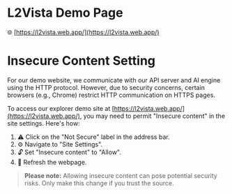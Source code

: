 # L2Vista Demo Page

🌐 [https://l2vista.web.app/](https://l2vista.web.app/)

# Insecure Content Setting

For our demo website, we communicate with our API server and AI engine using the HTTP protocol. However, due to security concerns, certain browsers (e.g., Chrome) restrict HTTP communication on HTTPS pages.

To access our explorer demo site at [https://l2vista.web.app/](https://l2vista.web.app/), you may need to permit "Insecure content" in the site settings. Here's how:

1. ⚠️ Click on the "Not Secure" label in the address bar.
2. ⚙️ Navigate to "Site Settings".
3. 🔓 Set "Insecure content" to "Allow".
4. 🔄 Refresh the webpage.

> **Please note:** Allowing insecure content can pose potential security risks. Only make this change if you trust the source.
